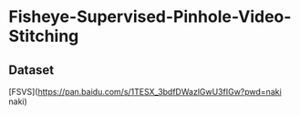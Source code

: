 # Fisheye-Supervised-Pinhole-Video-Stitching

## Dataset
[FSVS](https://pan.baidu.com/s/1TESX_3bdfDWazlGwU3fIGw?pwd=naki naki) 
